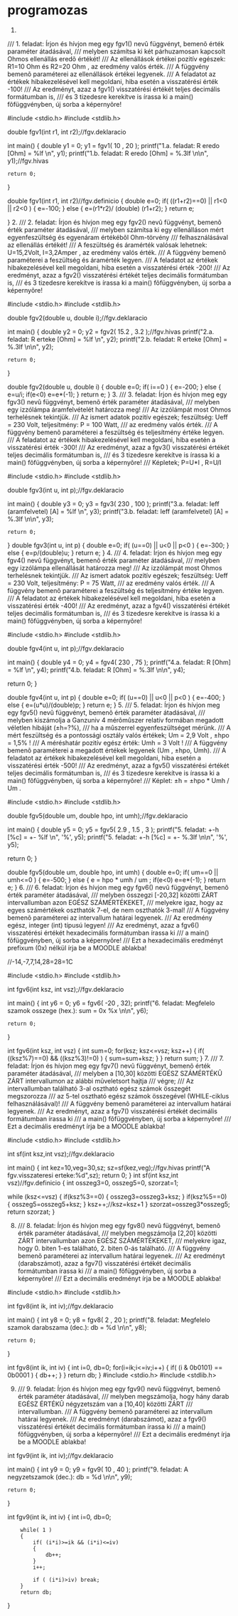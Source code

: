 # programozas

1.
/// 1. feladat: Írjon és hívjon meg egy fgv1() nevû függvényt, bemenõ érték paraméter átadásával,
    /// melyben számítsa ki két párhuzamosan kapcsolt Ohmos ellenállás eredõ értékét!
    /// Az ellenállások értékei pozitív egészek: R1=10 Ohm és R2=20 Ohm , az eredmény valós érték.
    /// A függvény bemenõ paraméterei az ellenállások értékei legyenek.
    /// A feladatot az értékek hibakezelésével kell megoldani, hiba esetén a visszatérési érték -100!
    /// Az eredményt, azaz a fgv1() visszatérési értékét teljes decimális formátumban is,
    /// és 3 tizedesre kerekítve is írassa ki a main() fõfüggvényben, új sorba a képernyõre!

#include <stdio.h>
#include <stdlib.h>

double fgv1(int r1, int r2);//fgv.deklaracio

int main()
{
    double y1 = 0;
    y1 = fgv1( 10 , 20 );
    printf("1.a. feladat:  R eredo [Ohm] = %lf \n", y1);
    printf("1.b. feladat:  R eredo [Ohm] = %.3lf \n\n", y1);//fgv.hivas

    return 0;
}

double fgv1(int r1, int r2)//fgv.definicio
{
    double e=0;
    if( ((r1+r2)==0) || r1<0 || r2<0 )
    {
        e=-100;
    }
    else
    {
        e=(r1*r2)/ (double) (r1+r2);
    }
    return e;

}
2.
/// 2. feladat: Írjon és hívjon meg egy fgv2() nevû függvényt, bemenõ érték paraméter átadásával,
    /// melyben számítsa ki egy ellenálláson mért egyenfeszültség és egyenáram értékébõl Ohm-törvény
    /// felhasználásával az ellenállás értékét!
    /// A feszültség és áramérték valósak lehetnek: U=15,2Volt, I=3,2Amper , az eredmény valós érték.
    /// A függvény bemenõ paraméterei a feszültség és áramérték legyen.
    /// A feladatot az értékek hibakezelésével kell megoldani, hiba esetén a visszatérési érték -200!
    /// Az eredményt, azaz a fgv2() visszatérési értékét teljes decimális formátumban is,
    /// és 3 tizedesre kerekítve is írassa ki a main() fõfüggvényben, új sorba a képernyõre!

#include <stdio.h>
#include <stdlib.h>

double fgv2(double u, double i);//fgv.deklaracio

int main()
{
    double y2 = 0;
    y2 = fgv2( 15.2 , 3.2 );//fgv.hivas
    printf("2.a. feladat:  R erteke [Ohm] = %lf \n", y2);
    printf("2.b. feladat:  R erteke [Ohm] = %.3lf \n\n", y2);


    return 0;
}

double fgv2(double u, double i)
{
    double e=0;
    if( i==0 )
    {
        e=-200;
    }
    else
    {
        e=u/i;
        if(e<0) e=e*(-1);
    }
    return e;
}
3.
/// 3. feladat: Írjon és hívjon meg egy fgv3() nevû függvényt, bemenõ érték paraméter átadásával,
    /// melyben egy izzólámpa áramfelvételét határozza meg!
    /// Az izzólámpát most Ohmos terhelésnek tekintjük.
    /// Az ismert adatok pozitív egészek; feszültség: Ueff = 230 Volt, teljesítmény: P = 100 Watt,
    /// az eredmény valós érték.
    /// A függvény bemenõ paraméterei a feszültség és teljesítmény értéke legyen.
    /// A feladatot az értékek hibakezelésével kell megoldani, hiba esetén a visszatérési érték -300!
    /// Az eredményt, azaz a fgv3() visszatérési értékét teljes decimális formátumban is,
    /// és 3 tizedesre kerekítve is írassa ki a main() fõfüggvényben, új sorba a képernyõre!
    /// Képletek; P=U*I , R=U/I

#include <stdio.h>
#include <stdlib.h>

double fgv3(int u, int p);//fgv.deklaracio

int main()
{
        double y3 = 0;
    y3 = fgv3( 230 , 100 );
    printf("3.a. feladat:  Ieff (aramfelvetel) [A] = %lf \n", y3);
    printf("3.b. feladat:  Ieff (aramfelvetel) [A] = %.3lf \n\n", y3);



    return 0;
}
double fgv3(int u, int p)
{
    double e=0;
    if( (u==0) || u<0 || p<0 )
    {
        e=-300;
    }
    else
    {
        e=p/(double)u;
    }
    return e;
}
4.
    /// 4. feladat: Írjon és hívjon meg egy fgv4() nevû függvényt, bemenõ érték paraméter átadásával,
    /// melyben egy izzólámpa ellenállását határozza meg!
    /// Az izzólámpát most Ohmos terhelésnek tekintjük.
    /// Az ismert adatok pozitív egészek; feszültség: Ueff = 230 Volt, teljesítmény: P = 75 Watt,
    /// az eredmény valós érték.
    /// A függvény bemenõ paraméterei a feszültség és teljesítmény értéke legyen.
    /// A feladatot az értékek hibakezelésével kell megoldani, hiba esetén a visszatérési érték -400!
    /// Az eredményt, azaz a fgv4() visszatérési értékét teljes decimális formátumban is,
    /// és 3 tizedesre kerekítve is írassa ki a main() fõfüggvényben, új sorba a képernyõre!

#include <stdio.h>
#include <stdlib.h>

double fgv4(int u, int p);//fgv.deklaracio

int main()
{
            double y4 = 0;
    y4 = fgv4( 230 , 75 );
    printf("4.a. feladat:  R [Ohm] = %lf \n", y4);
    printf("4.b. feladat:  R [Ohm] = %.3lf \n\n", y4);

return 0;
}

double fgv4(int u, int p)
{
    double e=0;
    if( (u==0) || u<0 || p<0 )
    {
        e=-400;
    }
    else
    {
        e=(u*u)/(double)p;
    }
    return e;
}
5.
    /// 5. feladat: Írjon és hívjon meg egy fgv5() nevû függvényt, bemenõ érték paraméter átadásával,
    /// melyben kiszámolja a Ganzuniv 4 mérõmûszer relatív formában megadott véletlen hibáját (±h=?%),
    /// ha a mûszerrel egyenfeszültséget mérünk.
    /// A mért feszültség és a pontossági osztály valós értékek; Um = 2,9 Volt , ±hpo = 1,5% !
    /// A méréshatár pozitív egész érték: Umh = 3 Volt !
    /// A függvény bemenõ paraméterei a megadott értékek legyenek (Um , ±hpo, Umh).
    /// A feladatot az értékek hibakezelésével kell megoldani, hiba esetén a visszatérési érték -500!
    /// Az eredményt, azaz a fgv5() visszatérési értékét teljes decimális formátumban is,
    /// és 3 tizedesre kerekítve is írassa ki a main() fõfüggvényben, új sorba a képernyõre!
    /// Képlet: ±h = ±hpo * Umh / Um .


#include <stdio.h>
#include <stdlib.h>

double fgv5(double um, double hpo, int umh);//fgv.deklaracio

int main()
{
                double y5 = 0;
    y5 = fgv5( 2.9 , 1.5 , 3 );
    printf("5. feladat:  +-h [%c] = +- %lf \n", '%', y5);
    printf("5. feladat:  +-h [%c] = +- %.3lf \n\n", '%', y5);


return 0;
}

double fgv5(double um, double hpo, int umh)
{
    double e=0;
    if( um==0 || umh<=0 )
    {
        e=-500;
    }
    else
    {
        e = hpo * umh / um ;
        if(e<0) e=e*(-1);
    }
    return e;
}
6.
/// 6. feladat: Írjon és hívjon meg egy fgv6() nevû függvényt, bemenõ érték paraméter átadásával,
    /// melyben összegzi [-20,32] közötti ZÁRT intervallumban azon EGÉSZ SZÁMÉRTÉKEKET,
    /// melyekre igaz, hogy az egyes számértékek oszthatók 7-el, de nem oszthatók 3-mal!
    /// A függvény bemenõ paraméterei az intervallum határai legyenek.
    /// Az eredmény egész, integer (int) típusú legyen!
    /// Az eredményt, azaz a fgv6() visszatérési értékét hexadecimális formátumban írassa ki
    /// a main() fõfüggvényben, új sorba a  képernyõre!
    /// Ezt a hexadecimális eredményt prefixum (0x) nélkül írja be a MOODLE ablakba!

//-14,-7,7,14,28=28=1C

#include <stdio.h>
#include <stdlib.h>

int    fgv6(int ksz, int vsz);//fgv.deklaracio

int main()
{
    int y6 = 0;
    y6 = fgv6( -20 , 32);
    printf("6. feladat:  Megfelelo szamok osszege (hex.): sum = 0x %x \n\n", y6);


    return 0;
}

int    fgv6(int ksz, int vsz)
{
    int  sum=0;
    for(ksz; ksz<=vsz; ksz++)
    {
        if( ((ksz%7)==0) && ((ksz%3)!=0) )
        {
            sum=sum+ksz;
        }
    }
    return sum;
}
7.
/// 7. feladat: Írjon és hívjon meg egy fgv7() nevû függvényt, bemenõ érték paraméter átadásával,
    /// melyben a [10,30] közötti EGÉSZ SZÁMÉRTÉKÛ ZÁRT intervallumon az alábbi mûveletsort hajtja
    /// végre;
    /// Az intervallumban található 3-al osztható egész számok összegét megszorozza
    /// az 5-tel osztható egész számok összegével (WHILE-ciklus felhasználásával)!
    /// A függvény bemenõ paraméterei az intervallum határai legyenek.
    /// Az eredményt, azaz a fgv7() visszatérési értékét decimális formátumban írassa ki
    /// a main() fõfüggvényben, új sorba a  képernyõre!
    /// Ezt a decimális eredményt írja be a MOODLE ablakba!

#include <stdio.h>
#include <stdlib.h>

int sf(int ksz,int vsz);//fgv.deklaracio

int main()
{
    int kez=10,veg=30,sz;
    sz=sf(kez,veg);//fgv.hivas
    printf("A fgv.visszateresi erteke:%d",sz);
    return 0;
}
int sf(int ksz,int vsz)//fgv.definicio
{
int osszeg3=0, osszeg5=0, szorzat=1;

while (ksz<=vsz)
{
	if(ksz%3==0)
	{
	osszeg3=osszeg3+ksz;
	}
	if(ksz%5==0)
	{
	osszeg5=osszeg5+ksz;
	}
	ksz++;//ksz=ksz+1
}
szorzat=osszeg3*osszeg5;
return szorzat;
}

8.
    /// 8. feladat: Írjon és hívjon meg egy fgv8() nevû függvényt, bemenõ érték paraméter átadásával,
    /// melyben megszámolja [2,20] közötti ZÁRT intervallumban azon EGÉSZ SZÁMÉRTÉKEKET,
    /// melyekre igaz, hogy 0. biten 1-es található, 2. biten 0-ás található.
    /// A függvény bemenõ paraméterei az intervallum határai legyenek.
    /// Az eredményt (darabszámot), azaz a fgv7() visszatérési értékét decimális formátumban írassa ki
    /// a main() fõfüggvényben, új sorba a  képernyõre!
    /// Ezt a decimális eredményt írja be a MOODLE ablakba!

#include <stdio.h>
#include <stdlib.h>

int    fgv8(int ik, int iv);//fgv.deklaracio

int main()
{
    int y8 = 0;
    y8 = fgv8( 2 , 20 );
    printf("8. feladat:  Megfelelo szamok darabszama (dec.): db = %d \n\n", y8);


    return 0;
}

int    fgv8(int ik, int iv)
{
        int i=0, db=0;
        for(i=ik;i<=iv;i++)
        {
            if( (i & 0b0101) == 0b0001 )
            {
                db++;
            }
        }
        return db;
}
#include <stdio.h>
#include <stdlib.h>

9.
    /// 9. feladat: Írjon és hívjon meg egy fgv9() nevû függvényt, bemenõ érték paraméter átadásával,
    /// melyben megszámolja, hogy hány darab EGÉSZ ÉRTÉKÛ négyzetszám van a [10,40] közötti ZÁRT
    /// intervallumban.
    /// A függvény bemenõ paraméterei az intervallum határai legyenek.
    /// Az eredményt (darabszámot), azaz a fgv9() visszatérési értékét decimális formátumban írassa ki
    /// a main() fõfüggvényben, új sorba a  képernyõre!
    /// Ezt a decimális eredményt írja be a MOODLE ablakba!

int    fgv9(int ik, int iv);//fgv.deklaracio

int main()
{
        int y9 = 0;
    y9 = fgv9( 10 , 40 );
    printf("9. feladat:  A negyzetszamok (dec.): db = %d \n\n", y9);



    return 0;
}

int    fgv9(int ik, int iv)
{
        int i=0, db=0;

        while( 1 )
        {
            if( (i*i)>=ik && (i*i)<=iv)
            {
                db++;
            }
            i++;
            
            if ( (i*i)>iv) break;
        }
        return db;
}
